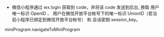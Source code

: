 - 微信小程序通过 wx.login 获取到 code，并将该 code 发送到后台, 换取 用户唯一标识 OpenID 、 用户在微信开放平台帐号下的唯一标识 UnionID（若当前小程序已绑定到微信开放平台帐号） 和 会话密钥 session_key。

miniProgram
navigateToMiniProgram

<Gitalk />